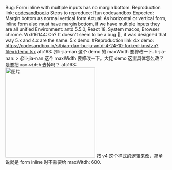 Bug: Form inline with multiple inputs has no margin bottom. Reproduction link: [codesandbox.io](https://codesandbox.io/s/form-layout-antd-5-5-0-forked-6gdxgs?file=/demo.js) Steps to reproduce: Run codesandbox Expected: Margin bottom as normal vertical form Actual: As horizontal or vertical form, inline form also must have margin bottom, if we have multiple inputs they are all unified Environment: antd 5.5.0, React 18, System macos, Browser chrome. Wxh16144: Oh? It doesn't seem to be a bug 🤔 , it was designed that way 5.x and 4.x are the same. 5.x demo: #Reproduction link 4.x demo: https://codesandbox.io/s/biao-dan-bu-ju-antd-4-24-10-forked-kmsfzq?file=/demo.tsx afc163: @li-jia-nan 这个 demo 的 maxWidth 要修改一下. li-jia-nan: > @li-jia-nan 这个 maxWidth 要修改一下。大佬 demo 这里具体怎么改？是要把 `max-width` 去掉吗？ afc163: <img width="280" alt="图片" src="https://github.com/ant-design/ant-design/assets/507615/b5ade618-e949-4035-9dea-bd2c8656d01c"> 按 v4 这个样式的逻辑来改，简单说就是 form inline 时不需要给 maxWitdh: 600.
